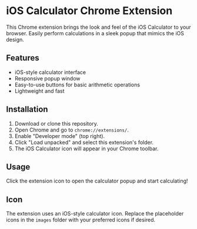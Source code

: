 # iOS Calculator Chrome Extension

This Chrome extension brings the look and feel of the iOS Calculator to your browser. Easily perform calculations in a sleek popup that mimics the iOS design.

## Features
- iOS-style calculator interface
- Responsive popup window
- Easy-to-use buttons for basic arithmetic operations
- Lightweight and fast

## Installation
1. Download or clone this repository.
2. Open Chrome and go to `chrome://extensions/`.
3. Enable "Developer mode" (top right).
4. Click "Load unpacked" and select this extension's folder.
5. The iOS Calculator icon will appear in your Chrome toolbar.

## Usage
Click the extension icon to open the calculator popup and start calculating!

## Icon
The extension uses an iOS-style calculator icon. Replace the placeholder icons in the `images` folder with your preferred icons if desired.
